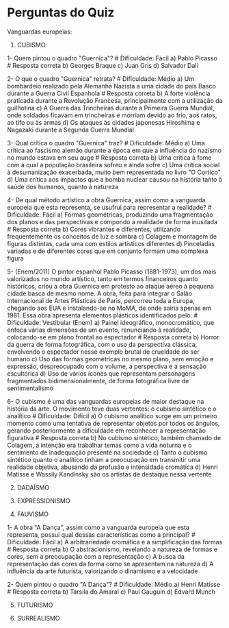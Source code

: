 # Perguntas do Quiz
Vanguardas europeias:
1. CUBISMO

1- Quem pintou o quadro "Guernica"? # Dificuldade: Fácil
   a) Pablo Picasso # Resposta correta
   b) Georges Braque
   c) Juan Gris
   d) Salvador Dali
   
2- O que o quadro "Guernica" retrata? # Dificuldade: Médio
   a) Um bombardeio realizado pela Alemanha Nazista a uma cidade do país Basco durante a Guerra Civil Espanhola # Resposta correta
   b) A forte violência praticada durante a Revolução Francesa, principalmente com a utilização da guilhotina
   c) A Guerra das Trincheiras durante a Primeira Guerra Mundial, onde soldados  ficavam em trincheiras e morriam devido ao frio, aos ratos, ao tifo ou às armas
   d) Os ataques às cidades japonesas Hiroshima e Nagazaki durante a Segunda Guerra Mundial

3- Qual crítica o quadro "Guernica" traz? # Dificuldade: Médio
   a) Uma crítica ao fascismo alemão durante a época em que a influência do nazismo no mundo estava em seu auge # Resposta correta
   b) Uma crítica à fome com a qual a população brasileira sofreu e ainda sofre
   c) Uma crítica social à desumanização exacerbada, muito bem representada no livro "O Cortiço"
   d) Uma crítica aos impactos que a bomba nuclear causou na história tanto à saúde dos humanos, quanto à natureza

4- De qual método artístico a obra Guernica, assim como a vanguarda europeia que esta representa, se usufrui para representar a realidade? # Dificuldade: Fácil
   a) Formas geométricas, produzindo uma fragmentação dos planos e das perspectivas e compondo a realidade de forma inusitada # Resposta correta
   b) Cores vibrantes e diferentes, utilizando frequentemente os conceitos de luz e sombra
   c) Colagem e montagem de figuras distintas, cada uma com estilos artísticos diferentes
   d) Pinceladas variadas e de diferentes cores que em conjunto formam uma complexa figura

5- (Enem/2011) O pintor espanhol Pablo Picasso (1881-1973), um dos mais valorizados no mundo artístico, tanto em termos financeiros quanto históricos, criou a obra Guernica em protesto ao ataque aéreo à pequena cidade basca de mesmo nome. A obra, feita para integrar o Salão Internacional de Artes Plásticas de Paris, percorreu toda a Europa, chegando aos EUA e instalando-se no MoMA, de onde sairia apenas em 1981. Essa obra apresenta elementos plásticos identificados pelo: # Dificuldade: Vestibular (Enem)
   a) Painel ideográfico, monocromático, que enfoca várias dimensões de um evento, renunciando à realidade, colocando-se em plano frontal ao espectador # Resposta correta
   b) Horror da guerra de forma fotográfica, com o uso da perspectiva clássica, envolvendo o espectador nesse exemplo brutal de crueldade do ser humano
   c) Uso das formas geométricas no mesmo plano, sem emoção e expressão, despreocupado com o volume, a perspectiva e a sensação escultórica
   d) Uso de vários ícones que representam personagens fragmentados bidimensionalmente, de forma fotográfica livre de sentimentalismo

6- O cubismo é uma das vanguardas europeias de maior destaque na história da arte. O movimento teve duas vertentes: o cubismo sintético e o analítico # Dificuldade: Difícil
   a) O cubismo analítico surge em um primeiro momento como uma tentativa de representar objetos por todos os ângulos, gerando posteriormente a dificuldade em reconhecer a representação figurativa # Resposta correta
   b) No cubismo sintético, também chamado de Colagem, a intenção era trabalhar temas como a vida noturna e o sentimento de inadequação presente na sociedade
   c) Tanto o cubismo sintético quanto o analítico tinham a preocupação em transmitir uma realidade objetiva, abusando da profusão e intensidade cromática
   d) Henri Matisse e Wassily Kandinsky são os artistas de destaque nessa vertente

2. DADAÍSMO

3. EXPRESSIONISMO
   
4. FAUVISMO

1- A obra "A Dança", assim como a vanguarda europeia que esta representa, possui qual dessas características como a principal? # Dificuldade: Fácil
    a) A arbitrariedade cromática e a simplificação das formas # Resposta correta
    b) O abstracionismo, revelando a natureza de formas e cores, sem a preocupação com a representação
    c) A busca da representação das cores da forma como se apresentam na natureza
    d)  A influência da arte futurista, valorizando o dinamismo e a velocidade

2- Quem pintou o quadro "A Dança"? # Dificuldade: Médio
    a) Henri Matisse # Resposta correta
    b) Tarsila do Amaral
    c) Paul Gauguin
    d) Edvard Munch
    
5. FUTURISMO

6. SURREALISMO
